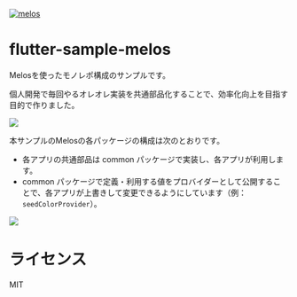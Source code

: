 [![melos](https://img.shields.io/badge/maintained%20with-melos-f700ff.svg?style=flat-square)](https://github.com/invertase/melos)

# flutter-sample-melos

Melosを使ったモノレポ構成のサンプルです。

個人開発で毎回やるオレオレ実装を共通部品化することで、効率化向上を目指す目的で作りました。

![](https://github.com/susatthi/flutter-sample-melos/assets/13707135/8e1c2245-bd4c-4546-a069-747e62a28932)

本サンプルのMelosの各パッケージの構成は次のとおりです。

- 各アプリの共通部品は common パッケージで実装し、各アプリが利用します。
- common パッケージで定義・利用する値をプロバイダーとして公開することで、各アプリが上書きして変更できるようにしています（例：`seedColorProvider`）。

![](https://github.com/susatthi/flutter-sample-melos/assets/13707135/cadbd7ed-5820-4851-b10c-3bbf45a5161c)

# ライセンス

MIT

